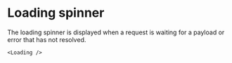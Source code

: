 # Loading spinner
The loading spinner is displayed when a request is waiting for a payload or error that has not resolved.
```
<Loading />
```